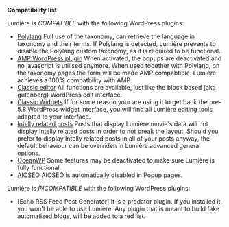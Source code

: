 **Compatibility list**

Lumière is *COMPATIBLE* with the following WordPress plugins:
* [Polylang](https://wordpress.org/plugins/polylang/ "Polylang WordPress plugin") Full use of the taxonomy, can retrieve the language in taxonomy and their terms. If Polylang is detected, Lumière prevents to disable the Polylang custom taxonomy, as it is required to be functional.
* [AMP WordPress plugin](https://wordpress.org/plugins/amp/ "AMP WordPress plugin") When activated, the popups are deactivated and no javascript is utilised anymore. When used together with Polylang, on the taxonomy pages the form will be made AMP compabtible. Lumière achieves a 100% compatbility with AMP.
* [Classic editor](https://wordpress.org/plugins/classic-editor/ "Classic editor WordPress plugin") All functions are available, just like the block based (aka gutenberg) WordPress edit interface.
* [Classic Widgets](https://wordpress.org/plugins/classic-widgets/ "Classic widgets WordPress plugin") If for some reason your are using it to get back the pre-5.8 WordPress widget interface, you will find all Lumière editing tools adapted to your interface.
* [Intelly related posts](https://wordpress.org/plugins/intelly-related-posts/ "Intelly related posts WordPress plugin") Posts that display Lumière movie's data will not display Intelly related posts in order to not break the layout. Should you prefer to display Intelly related posts in all of your posts anyway, the default behaviour can be overriden in Lumière advanced general options.
* [OceanWP](https://wordpress.org/themes/oceanwp/ "OceanWP theme") Some features may be deactivated to make sure Lumière is fully functional.
* [AIOSEO](https://wordpress.org/plugins/all-in-one-seo-pack/ "All in One SEO Pack") AIOSEO is automatically disabled in Popup pages.

Lumière is *INCOMPATIBLE* with the following WordPress plugins:
* [Echo RSS Feed Post Generator] It is a predator plugin. If you installed it, you won't be able to use Lumière. Any plugin that is meant to build fake automatized blogs, will be added to a red list.
